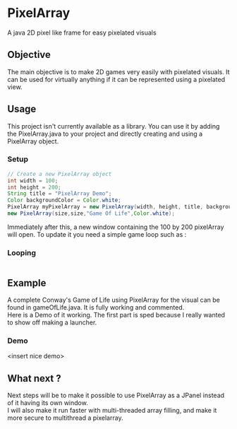 # PixelArray
 A java 2D pixel like frame for easy pixelated visuals

## Objective
The main objective is to make 2D games very easily with pixelated visuals. It can be used for virtually anything if it can be represented using a pixelated view.

## Usage 
This project isn't currently available as a library. You can use it by adding the PixelArray.java to your project and directly creating and using a PixelArray object. 

### Setup
```java
// Create a new PixelArray object
int width = 100;
int height = 200;
String title = "PixelArray Demo";
Color backgroundColor = Color.white;
PixelArray myPixelArray = new PixelArray(width, height, title, backgroundColor);
new PixelArray(size,size,"Game Of Life",Color.white);
```

Immediately after this, a new window containing the 100 by 200 pixelArray will open. To update it you need a simple game loop such as :
### Looping
```java

```

## Example
A complete Conway's Game of Life using PixelArray for the visual can be found in gameOfLife.java. It is fully working and commented.  
Here is a Demo of it working. The first part is sped because I really wanted to show off making a launcher. 

### Demo  
\<insert nice demo\>


## What next ?
Next steps will be to make it possible to use PixelArray as a JPanel instead of it having its own window.  
I will also make it run faster with multi-threaded array filling, and make it more secure to multithread a pixelarray.